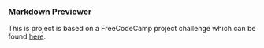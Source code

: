 ### Markdown Previewer

This is project is based on a FreeCodeCamp project 
challenge which can be found [here](www.freecodecamp.org/).

